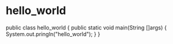 
# hello_world
public class hello_world
{
  public static void  main(String []args)
  {
    System.out.pringln("hello_world");
  }
}

